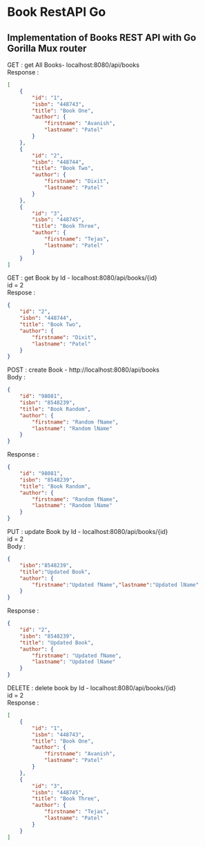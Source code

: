 # Book RestAPI Go
## Implementation of Books REST API with Go Gorilla Mux router

GET : get All Books- localhost:8080/api/books<br/>
Response :
```json
[
    {
        "id": "1",
        "isbn": "448743",
        "title": "Book One",
        "author": {
            "firstname": "Avanish",
            "lastname": "Patel"
        }
    },
    {
        "id": "2",
        "isbn": "448744",
        "title": "Book Two",
        "author": {
            "firstname": "Dixit",
            "lastname": "Patel"
        }
    },
    {
        "id": "3",
        "isbn": "448745",
        "title": "Book Three",
        "author": {
            "firstname": "Tejas",
            "lastname": "Patel"
        }
    }
]
```

GET : get Book by Id - localhost:8080/api/books/{id}<br/>
id = 2<br/>
Respose : 
```json
{
    "id": "2",
    "isbn": "448744",
    "title": "Book Two",
    "author": {
        "firstname": "Dixit",
        "lastname": "Patel"
    }
}
```
POST : create Book - http://localhost:8080/api/books<br/>
Body : 
```json
{
    "id": "98081",
    "isbn": "8548239",
    "title": "Book Random",
    "author": {
        "firstname": "Random fName",
        "lastname": "Random lName"
    }
}
```
Response :
```json
{
    "id": "98081",
    "isbn": "8548239",
    "title": "Book Random",
    "author": {
        "firstname": "Random fName",
        "lastname": "Random lName"
    }
}
```

PUT : update Book by Id - localhost:8080/api/books/{id}<br/>
id = 2<br/>
Body :
```json
{
	"isbn":"8548239",
	"title":"Updated Book",
	"author": {
        "firstname":"Updated fName","lastname":"Updated lName"
    }
}
```
Response :
```json
{
    "id": "2",
    "isbn": "8548239",
    "title": "Updated Book",
    "author": {
        "firstname": "Updated fName",
        "lastname": "Updated lName"
    }
}
```
DELETE : delete book by Id - localhost:8080/api/books/{id} <br/>
id = 2 <br/>
Response : 
```json
[
    {
        "id": "1",
        "isbn": "448743",
        "title": "Book One",
        "author": {
            "firstname": "Avanish",
            "lastname": "Patel"
        }
    },
    {
        "id": "3",
        "isbn": "448745",
        "title": "Book Three",
        "author": {
            "firstname": "Tejas",
            "lastname": "Patel"
        }
    }
]
```





